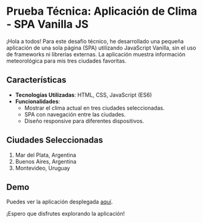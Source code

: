 # Prueba Técnica: Aplicación de Clima - SPA Vanilla JS

¡Hola a todos! Para este desafío técnico, he desarrollado una pequeña aplicación de una sola página (SPA) utilizando JavaScript Vanilla, sin el uso de frameworks ni librerías externas. La aplicación muestra información meteorológica para mis tres ciudades favoritas.

## Características

- **Tecnologías Utilizadas**: HTML, CSS, JavaScript (ES6)
- **Funcionalidades**:
  - Mostrar el clima actual en tres ciudades seleccionadas.
  - SPA con navegación entre las ciudades.
  - Diseño responsive para diferentes dispositivos.

## Ciudades Seleccionadas

1. Mar del Plata, Argentina
2. Buenos Aires, Argentina
3. Montevideo, Uruguay

## Demo

Puedes ver la aplicación desplegada [aquí](https://spa-vanillajs-dt.netlify.app/).

¡Espero que disfrutes explorando la aplicación!
